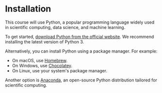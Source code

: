 # Installation

This course will use Python, a popular programming language widely used in scientific computing, data science, and machine learning.

To get started, [download Python from the official website](https://www.python.org/downloads/). We recommend installing the latest version of Python 3.

Alternatively, you can install Python using a package manager. For example:

* On macOS, use [Homebrew](https://brew.sh/).
* On Windows, use [Chocolatey](https://chocolatey.org/).
* On Linux, use your system's package manager.

Another option is [Anaconda](https://www.anaconda.com/download#Downloads), an open-source Python distribution tailored for scientific computing.



